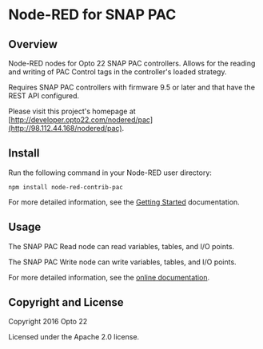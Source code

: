 # Node-RED for SNAP PAC

## Overview

Node-RED nodes for Opto 22 SNAP PAC controllers. Allows for the reading and writing of PAC Control tags in the controller's loaded strategy.

Requires SNAP PAC controllers with firmware 9.5 or later and that have the REST API configured.

Please visit this project's homepage at [http://developer.opto22.com/nodered/pac](http://98.112.44.168/nodered/pac).

## Install

Run the following command in your Node-RED user directory:
 
    npm install node-red-contrib-pac

For more detailed information, see the [Getting Started](http://98.112.44.168/nodered/pac/getting-started/) documentation.

## Usage

The SNAP PAC Read node can read variables, tables, and I/O points.

The SNAP PAC Write node can write variables, tables, and I/O points.

For more detailed information, see the [online documentation](http://98.112.44.168/nodered/pac).

## Copyright and License

Copyright 2016 Opto 22

Licensed under the Apache 2.0 license.


